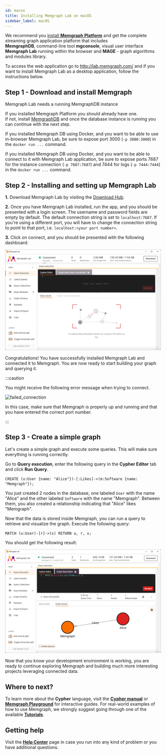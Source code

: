 ```yaml
---
id: macos
title: Installing Memgraph Lab on macOS
sidebar_label: macOS
---
```


We recommend you [install **Memgraph Platform**](/memgraph/installation) and get
the complete streaming graph application platform that includes <br/> **MemgraphDB**,
command-line tool **mgconsole**, visual user interface **Memgraph Lab** running
within the browser and **MAGE** - graph algorithms and modules library.

To access the web application go to http://lab.memgraph.com/ and if you want to
install Memgraph Lab as a desktop application, follow the instructions below.

## Step 1 - Download and install Memgraph

Memgraph Lab needs a running MemgraphDB instance

If you installed Memgraph Platform you should already have one. <br/>If not,
install [MemgraphDB](/memgraph/installation) and once the database instance is
running  you can continue with the next step.

If you installed Memgraph DB using Docker, and you want to be able to use in-browser Memgraph Lab, be sure to expose port 3000 (`-p 3000:3000`) in the `docker run ...` command. 

If you installed Memgraph DB using Docker, and you want to be able to connect to it with Memgraph Lab application, be sure to expose ports 7687 for the instance connection (`-p 7687:7687`) and 7444 for logs (`-p 7444:7444`) in the `docker run ...` command.

## Step 2 - Installing and setting up Memgraph Lab

**1.** Download Memgraph Lab by visiting the [Download
Hub](https://memgraph.com/download/#memgraph-lab).

**2.** Once you have Memgraph Lab installed, run the app, and you should be
presented with a login screen. The username and password fields are empty by
default. The default connection string is set to `localhost:7687`. If you're
using a different port, you will have to change the connection string to point
to that port, i.e. `localhost:<your port number>`.

**3.** Click on connect, and you should be presented with the following
dashboard:

![lab-dashboard](../data/installation/lab-dashboard.png)

Congratulations! You have successfully installed Memgraph Lab and connected it
to Memgraph. You are now ready to start building your graph and querying it.

:::caution

You might receive the following error message when trying to connect.

![failed_connection](../data/failed_connection.png)

In this case, make sure that Memgraph is properly up and running and that you
have entered the correct port number.

:::

## Step 3 - Create a simple graph

Let's create a simple graph and execute some queries. This will make sure
everything is running correctly.

Go to **Query execution**, enter the following query in the **Cypher Editor** tab and click **Run Query**.

```cypher
CREATE (u:User {name: "Alice"})-[:Likes]->(m:Software {name: "Memgraph"});
```

You just created 2 nodes in the database, one labeled `User` with the name
"Alice" and the other labeled `Software` with the name "Memgraph". Between them,
you also created a relationship indicating that "Alice" likes "Memgraph".

Now that the data is stored inside Memgraph, you can run a query to retrieve and
visualize the graph. Execute the following query:

```cypher
MATCH (u:User)-[r]->(x) RETURN u, r, x;
```

You should get the following result:

![graph_result](../data/installation/lab-graph.png)

Now that you know your development environment is working, you are ready to
continue exploring Memgraph and building much more interesting projects
leveraging connected data.

## Where to next?

To learn more about the **Cypher** language, visit the **[Cypher
manual](/cypher-manual)** or **[Memgraph
Playground](https://playground.memgraph.com/)** for interactive guides. For
real-world examples of how to use Memgraph, we strongly suggest going through
one of the available **[Tutorials](/memgraph/tutorials)**.

## Getting help

Visit the **[Help Center](/help-center)** page in case you run into any kind of
problem or you have additional questions.
